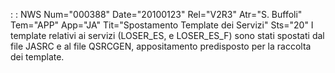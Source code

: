  :  : NWS Num="000388" Date="20100123" Rel="V2R3" Atr="S. Buffoli" Tem="APP" App="JA" Tit="Spostamento Template dei Servizi" Sts="20"
I template relativi ai servizi (LOSER_ES, e LOSER_ES_F) sono stati spostati dal file JASRC e al file QSRCGEN, appositamento predisposto per la raccolta dei template.
